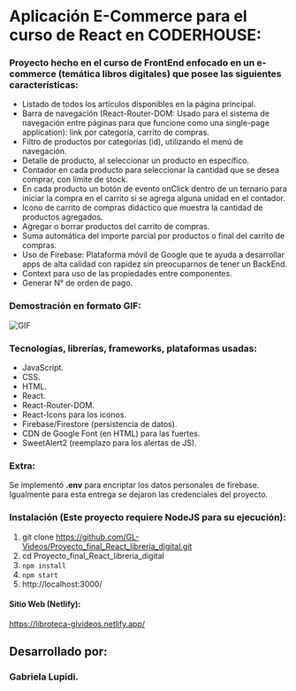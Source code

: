 # Aplicación E-Commerce para el curso de React en CODERHOUSE:

### Proyecto hecho en el curso de FrontEnd enfocado en un e-commerce (temática libros digitales) que posee las siguientes características:

- Listado de todos los artículos disponibles en la página principal.
- Barra de navegación (React-Router-DOM: Usado para el sistema de navegación entre páginas para que funcione como una single-page application): link por categoría, carrito de compras.
- Filtro de productos por categorías (id), utilizando el menú de navegación.
- Detalle de producto, al seleccionar un producto en específico.
- Contador en cada producto para seleccionar la cantidad que se desea comprar, con límite de stock.
- En cada producto un botón de evento onClick dentro de un ternario para iniciar la compra en el carrito si se agrega alguna unidad en el contador.
- Icono de carrito de compras didáctico que muestra la cantidad de productos agregados.
- Agregar o borrar productos del carrito de compras.
- Suma automática del importe parcial por productos o final del carrito de compras.
- Uso de Firebase: Plataforma móvil de Google que te ayuda a desarrollar apps de alta calidad con rapidez sin preocuparnos de tener un BackEnd.
- Context para uso de las propiedades entre componentes.
- Generar N° de orden de pago.

### Demostración en formato GIF:

![GIF](public/libroteca.gif)

### Tecnologías, librerías, frameworks, plataformas usadas:

- JavaScript.
- CSS.
- HTML.
- React.
- React-Router-DOM.
- React-Icons para los iconos.
- Firebase/Firestore (persistencia de datos). 
- CDN de Google Font (en HTML)  para las fuertes.
- SweetAlert2 (reemplazo para los alertas de JS).


### Extra:

Se implementó **.env** para encriptar los datos personales de firebase. Igualmente para esta entrega se dejaron las credenciales del proyecto.

### Instalación (Este proyecto requiere NodeJS para su ejecución): 

1. git clone https://github.com/GL-Videos/Proyecto_final_React_libreria_digital.git
2. cd Proyecto_final_React_libreria_digital
3. `npm install`
4. `npm start`
5. http://localhost:3000/

#### Sitio Web (Netlify):

https://libroteca-glvideos.netlify.app/

## Desarrollado por:

### Gabriela Lupidi.


